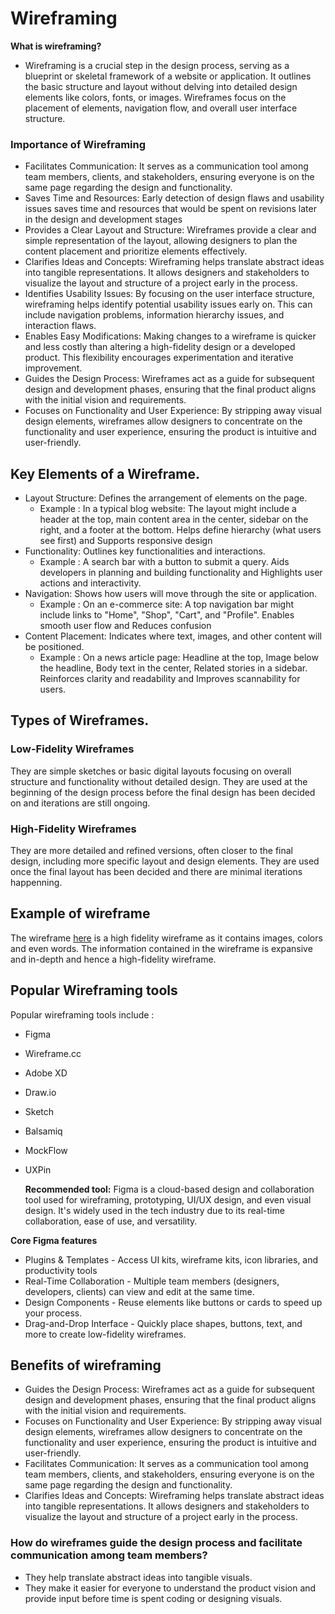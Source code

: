 # Wireframing
**What is wireframing?** 
- Wireframing is a crucial step in the design process, serving as a blueprint or skeletal framework of a website or application. It outlines the basic structure and layout without delving into detailed design elements like colors, fonts, or images. Wireframes focus on the placement of elements, navigation flow, and overall user interface structure.
### Importance of Wireframing
- Facilitates Communication: It serves as a communication tool among team members, clients, and stakeholders, ensuring everyone is on the same page regarding the design and functionality.
- Saves Time and Resources: Early detection of design flaws and usability issues saves time and resources that would be spent on revisions later in the design and development stages
- Provides a Clear Layout and Structure: Wireframes provide a clear and simple representation of the layout, allowing designers to plan the content placement and prioritize elements effectively.
- Clarifies Ideas and Concepts: Wireframing helps translate abstract ideas into tangible representations. It allows designers and stakeholders to visualize the layout and structure of a project early in the process.
- Identifies Usability Issues: By focusing on the user interface structure, wireframing helps identify potential usability issues early on. This can include navigation problems, information hierarchy issues, and interaction flaws.
- Enables Easy Modifications: Making changes to a wireframe is quicker and less costly than altering a high-fidelity design or a developed product. This flexibility encourages experimentation and iterative improvement.
- Guides the Design Process: Wireframes act as a guide for subsequent design and development phases, ensuring that the final product aligns with the initial vision and requirements.
- Focuses on Functionality and User Experience: By stripping away visual design elements, wireframes allow designers to concentrate on the functionality and user experience, ensuring the product is intuitive and user-friendly.

## Key Elements of a Wireframe.
+ Layout Structure: Defines the arrangement of elements on the page.
  - Example : In a typical blog website: The layout might include a header at the top, main content area in the center, sidebar on the right, and a footer at the bottom. Helps define hierarchy (what users see first) and Supports responsive design
+ Functionality: Outlines key functionalities and interactions.
  - Example : A search bar with a button to submit a query. Aids developers in planning and building functionality and Highlights user actions and interactivity.
+ Navigation: Shows how users will move through the site or application.
  - Example : On an e-commerce site: A top navigation bar might include links to "Home", "Shop", "Cart", and "Profile". Enables smooth user flow and Reduces confusion
+ Content Placement: Indicates where text, images, and other content will be positioned.
  - Example : On a news article page: Headline at the top, Image below the headline, Body text in the center, Related stories in a sidebar. Reinforces clarity and readability and Improves scannability for users.
    
## Types of Wireframes.
### Low-Fidelity Wireframes
They are simple sketches or basic digital layouts focusing on overall structure and functionality without detailed design. They are used at the beginning of the design process before the final design has been decided on and iterations are still ongoing.

### High-Fidelity Wireframes
They are more detailed and refined versions, often closer to the final design, including more specific layout and design elements. They are used once the final layout has been decided and there are minimal iterations happenning.

## Example of wireframe
The wireframe [here](https://www.figma.com/design/E2BRqdPcKkrnX6hLGPto8Z/Project-Airbnb?node-id=1-2&p=f) is a high fidelity wireframe as it contains images, colors and even words. The information contained in the wireframe is expansive and in-depth and hence a high-fidelity wireframe.

## Popular Wireframing tools
Popular wireframing tools include :
- Figma
- Wireframe.cc
- Adobe XD
- Draw.io
- Sketch
- Balsamiq
- MockFlow
- UXPin
  
  **Recommended tool:**
Figma is a cloud-based design and collaboration tool used for wireframing, prototyping, UI/UX design, and even visual design. It's widely used in the tech industry due to its real-time collaboration, ease of use, and versatility.

**Core Figma features**
+ Plugins & Templates - Access UI kits, wireframe kits, icon libraries, and productivity tools
+ Real-Time Collaboration - Multiple team members (designers, developers, clients) can view and edit at the same time.
+ Design Components - Reuse elements like buttons or cards to speed up your process.
+ Drag-and-Drop Interface - Quickly place shapes, buttons, text, and more to create low-fidelity wireframes.

## Benefits of wireframing
+ Guides the Design Process: Wireframes act as a guide for subsequent design and development phases, ensuring that the final product aligns with the initial vision and requirements.
+ Focuses on Functionality and User Experience: By stripping away visual design elements, wireframes allow designers to concentrate on the functionality and user experience, ensuring the product is intuitive and user-friendly.
+ Facilitates Communication: It serves as a communication tool among team members, clients, and stakeholders, ensuring everyone is on the same page regarding the design and functionality.
+ Clarifies Ideas and Concepts: Wireframing helps translate abstract ideas into tangible representations. It allows designers and stakeholders to visualize the layout and structure of a project early in the process.

### How do wireframes guide the design process and facilitate communication among team members? 
- They help translate abstract ideas into tangible visuals.
- They make it easier for everyone to understand the product vision and provide input before time is spent coding or designing visuals.
